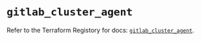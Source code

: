 # `gitlab_cluster_agent`

Refer to the Terraform Registory for docs: [`gitlab_cluster_agent`](https://registry.terraform.io/providers/gitlabhq/gitlab/15.10.0/docs/resources/cluster_agent).
